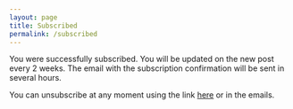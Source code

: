 ```yaml
---
layout: page
title: Subscribed
permalink: /subscribed
---
```


You were successfully subscribed. You will be updated on the new post every 2 weeks. The email with the subscription confirmation will be sent in several hours.

You can unsubscribe at any moment using the link [here](/unsubscribe) or in the emails.